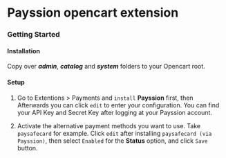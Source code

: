 Payssion opencart extension
=================

<h3>Getting Started</h3>

<h4>Installation</h4>

Copy over _<b>admin</b>_, _<b>catalog</b>_ and _<b>system</b>_ folders to your Opencart root.

<h4>Setup</h4>

1. Go to Extentions > Payments and `install` **Payssion** first, then Afterwards you can click `edit` to enter your configuration.
You can find your API Key and Secret Key after logging at your Payssion account.

2. Activate the alternative payment methods you want to use. Take `paysafecard` for example. Click `edit` after installing `paysafecard (via Payssion)`, then select `Enabled` for the **Status** option, and click `Save` button. 
